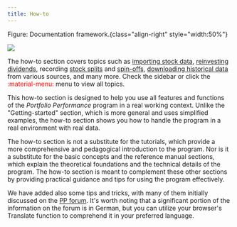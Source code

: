 ```yaml
---
title: How-to
---
```



Figure: Documentation framework.{class="align-right" style="width:50%"}

![](../images/documentation-framework.svg)

The how-to section covers topics such as [importing stock data](../reference/file/import/csv-import.md), [reinvesting dividends](./handling-choice-dividend.md), recording [stock splits](./recording-stock-split.md) and [spin-offs](./recording-spin-off.md), [downloading historical data](./downloading-historical-prices/index.md) from various sources, and many more. Check the sidebar or click the <span style="color:red">:material-menu:</span> menu to view all topics.

This how-to section is designed to help you use all features and functions of the *Portfolio Performance* program in a real working context.  Unlike the "Getting-started" section, which is more general and uses simplified examples, the how-to section shows you how to handle the program in a real environment with real data.

The how-to section is not a substitute for the tutorials, which provide a more comprehensive and pedagogical introduction to the program. Nor is it a substitute for the basic concepts and the reference manual sections, which explain the theoretical foundations and the technical details of the program. The how-to section is meant to complement these other sections by providing practical guidance and tips for using the program effectively.


We have added also some tips and tricks, with many of them initially discussed on the [PP forum](https://forum.portfolio-performance.info). It's worth noting that a significant portion of the information on the forum is in German, but you can utilize your browser's Translate function to comprehend it in your preferred language.

